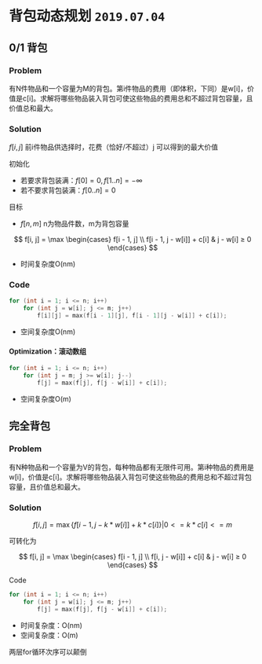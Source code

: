 # 背包动态规划 `2019.07.04`

## 0/1 背包

### Problem

有N件物品和一个容量为M的背包。第i件物品的费用（即体积，下同）是w[i]，价值是c[i]。求解将哪些物品装入背包可使这些物品的费用总和不超过背包容量，且价值总和最大。

### Solution

$f[i, j]$ 前i件物品供选择时，花费（恰好/不超过）j 可以得到的最大价值

初始化

- 若要求背包装满：$f[0] = 0, f[1..n] = -∞$
- 若不要求背包装满：$f[0..n] = 0$

目标

- $f[n, m]$ n为物品件数，m为背包容量

$$
f[i, j] = \max
\begin{cases}
f[i - 1, j] \\
f[i - 1, j - w[i]] + c[i]  &  j - w[i] ≥ 0
\end{cases}
$$

- 时间复杂度O(nm)

### Code

```c++
for (int i = 1; i <= n; i++)
    for (int j = w[i]; j <= m; j++)
        f[i][j] = max(f[i - 1][j], f[i - 1][j - w[i]] + c[i]);
```

- 空间复杂度O(nm)

#### Optimization：滚动数组

```c++
for (int i = 1; i <= n; i++)
    for (int j = m; j >= w[i]; j--)
        f[j] = max(f[j], f[j - w[i]] + c[i]);
```

- 空间复杂度O(m)

## 完全背包

### Problem

有N种物品和一个容量为V的背包，每种物品都有无限件可用。第i种物品的费用是w[i]，价值是c[i]。求解将哪些物品装入背包可使这些物品的费用总和不超过背包容量，且价值总和最大。

### Solution

$$
f[i, j] = \max
\{ f[i - 1, j - k * w[i]] + k * c[i] \} | 0 <= k * c[i] <= m
$$

可转化为

$$
f[i, j] = \max
\begin{cases}
f[i - 1, j] \\
f[i, j - w[i]] + c[i]  &  j - w[i] ≥ 0
\end{cases}
$$

Code

```c++
for (int i = 1; i <= n; i++)
    for (int j = w[i]; j <= m; j++)
        f[j] = max(f[j], f[j - w[i]] + c[i]);
```

- 时间复杂度：O(nm)
- 空间复杂度：O(m)

两层for循环次序可以颠倒
